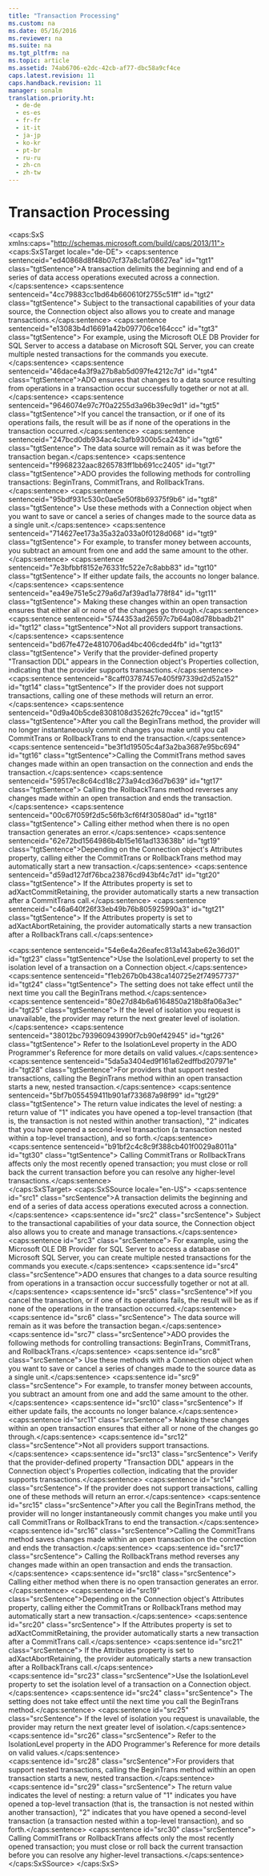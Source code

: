```yaml
---
title: "Transaction Processing"
ms.custom: na
ms.date: 05/16/2016
ms.reviewer: na
ms.suite: na
ms.tgt_pltfrm: na
ms.topic: article
ms.assetid: 74ab6706-e2dc-42cb-af77-dbc58a9cf4ce
caps.latest.revision: 11
caps.handback.revision: 11
manager: sonalm
translation.priority.ht: 
  - de-de
  - es-es
  - fr-fr
  - it-it
  - ja-jp
  - ko-kr
  - pt-br
  - ru-ru
  - zh-cn
  - zh-tw
---
```

# Transaction Processing
<?xml version="1.0" encoding="utf-8"?>
<caps:SxS xmlns:caps="http://schemas.microsoft.com/build/caps/2013/11">
  <caps:SxSTarget locale="de-DE">
    <developerConceptualDocument xsi:schemaLocation="http://ddue.schemas.microsoft.com/authoring/2003/5 http://dduestorage.blob.core.windows.net/ddueschema/developer.xsd" xmlns="http://ddue.schemas.microsoft.com/authoring/2003/5" xmlns:xlink="http://www.w3.org/1999/xlink" xmlns:xsi="http://www.w3.org/2001/XMLSchema-instance">
      <introduction>
        <para>
          <caps:sentence sentenceid="ed40868d8f48b07cf37a8c1af08627ea" id="tgt1" class="tgtSentence">A <legacyItalic>transaction </legacyItalic>delimits the beginning and end of a series of data access operations executed across a connection.</caps:sentence>
          <caps:sentence sentenceid="4cc79883cc1bd64b660610f2755c51ff" id="tgt2" class="tgtSentence"> Subject to the transactional capabilities of your data source, the <legacyBold>Connection</legacyBold> object also allows you to create and manage transactions.</caps:sentence>
          <caps:sentence sentenceid="e13083b4d16691a42b097706ce164ccc" id="tgt3" class="tgtSentence"> For example, using the Microsoft OLE DB Provider for SQL Server to access a database on Microsoft SQL Server, you can create multiple nested transactions for the commands you execute.</caps:sentence>
        </para>
        <para>
          <caps:sentence sentenceid="46dace4a3f9a27b8ab5d097fe4212c7d" id="tgt4" class="tgtSentence">ADO ensures that changes to a data source resulting from operations in a transaction occur successfully together or not at all.</caps:sentence>
        </para>
        <para>
          <caps:sentence sentenceid="9646074e97c7f0a2255d3a96b39ec9d1" id="tgt5" class="tgtSentence">If you cancel the transaction, or if one of its operations fails, the result will be as if none of the operations in the transaction occurred.</caps:sentence>
          <caps:sentence sentenceid="247bcd0db934ac4c3afb9300b5ca243b" id="tgt6" class="tgtSentence"> The data source will remain as it was before the transaction began.</caps:sentence>
        </para>
        <para>
          <caps:sentence sentenceid="f9968232aac8265783ff1bb691cc2405" id="tgt7" class="tgtSentence">ADO provides the following methods for controlling transactions: <legacyBold>BeginTrans</legacyBold>, <legacyBold>CommitTrans</legacyBold>, and <legacyBold>RollbackTrans</legacyBold>.</caps:sentence>
          <caps:sentence sentenceid="95bdf931c530c0ae5e50f8b69375f9b6" id="tgt8" class="tgtSentence"> Use these methods with a <legacyBold>Connection</legacyBold> object when you want to save or cancel a series of changes made to the source data as a single unit.</caps:sentence>
          <caps:sentence sentenceid="714627ee173a35a32a033a0f0128d068" id="tgt9" class="tgtSentence"> For example, to transfer money between accounts, you subtract an amount from one and add the same amount to the other.</caps:sentence>
          <caps:sentence sentenceid="7e3bfbbf8152e76331fc522e7c8abb83" id="tgt10" class="tgtSentence"> If either update fails, the accounts no longer balance.</caps:sentence>
          <caps:sentence sentenceid="ea49e751e5c279a6d7af39ad1a778f84" id="tgt11" class="tgtSentence"> Making these changes within an open transaction ensures that either all or none of the changes go through.</caps:sentence>
        </para>
        <alert class="note">
          <para>
            <caps:sentence sentenceid="5744353ad26597c7b64a08d78bbadb21" id="tgt12" class="tgtSentence">Not all providers support transactions.</caps:sentence>
            <caps:sentence sentenceid="bd67fe472e4810706ad4bc406cded4fb" id="tgt13" class="tgtSentence"> Verify that the provider-defined property "<legacyBold>Transaction DDL</legacyBold>" appears in the <legacyBold>Connection</legacyBold> object's <legacyLink xlink:href="1d539aa8-ce0d-4418-ab03-8d0a3c1e9d82">Properties</legacyLink> collection, indicating that the provider supports transactions.</caps:sentence>
            <caps:sentence sentenceid="8caff03787457e405f97339d2d52a152" id="tgt14" class="tgtSentence"> If the provider does not support transactions, calling one of these methods will return an error.</caps:sentence>
          </para>
        </alert>
        <para>
          <caps:sentence sentenceid="0d9a40b5cde8308108d35262fc79ccea" id="tgt15" class="tgtSentence">After you call the <legacyBold>BeginTrans</legacyBold> method, the provider will no longer instantaneously commit changes you make until you call <legacyBold>CommitTrans</legacyBold> or <legacyBold>RollbackTrans</legacyBold> to end the transaction.</caps:sentence>
        </para>
        <para>
          <caps:sentence sentenceid="be3f1d19505c4af3a2ba3687e95bc694" id="tgt16" class="tgtSentence">Calling the <legacyBold>CommitTrans</legacyBold> method saves changes made within an open transaction on the connection and ends the transaction.</caps:sentence>
          <caps:sentence sentenceid="59517ec8c64cd18c273a94cd36d7b639" id="tgt17" class="tgtSentence"> Calling the <legacyBold>RollbackTrans</legacyBold> method reverses any changes made within an open transaction and ends the transaction.</caps:sentence>
          <caps:sentence sentenceid="00c67f059f2d5c56fb3cf6f4f30580ad" id="tgt18" class="tgtSentence"> Calling either method when there is no open transaction generates an error.</caps:sentence>
        </para>
        <para>
          <caps:sentence sentenceid="62e72bd1564986b4b15e161ad133638b" id="tgt19" class="tgtSentence">Depending on the <legacyBold>Connection</legacyBold> object's <legacyLink xlink:href="acc15d40-68a6-4ba9-85bd-12d331aecaa6">Attributes</legacyLink> property, calling either the <legacyBold>CommitTrans</legacyBold> or <legacyBold>RollbackTrans</legacyBold> method may automatically start a new transaction.</caps:sentence>
          <caps:sentence sentenceid="d59ad127df76bca23876cd943bf4c7d1" id="tgt20" class="tgtSentence"> If the <legacyBold>Attributes</legacyBold> property is set to <legacyBold>adXactCommitRetaining</legacyBold>, the provider automatically starts a new transaction after a <legacyBold>CommitTrans</legacyBold> call.</caps:sentence>
          <caps:sentence sentenceid="c46a640f26f33eb49b76b805925990a3" id="tgt21" class="tgtSentence"> If the <legacyBold>Attributes</legacyBold> property is set to <legacyBold>adXactAbortRetaining</legacyBold>, the provider automatically starts a new transaction after a <legacyBold>RollbackTrans</legacyBold> call.</caps:sentence>
        </para>
      </introduction>
      <section>
        <title>
          <caps:sentence sentenceid="023c5839bc7a84967758ae4e736d5402" id="tgt22" class="tgtSentence">Transaction Isolation Level</caps:sentence>
        </title>
        <content>
          <para>
            <caps:sentence sentenceid="54e6e4a26eafec813a143abe62e36d01" id="tgt23" class="tgtSentence">Use the <legacyBold>IsolationLevel</legacyBold> property to set the isolation level of a transaction on a <legacyBold>Connection</legacyBold> object.</caps:sentence>
            <caps:sentence sentenceid="f1eb267b0b438ca140725e2f74957737" id="tgt24" class="tgtSentence"> The setting does not take effect until the next time you call the <legacyLink xlink:href="d4683472-4120-4236-8640-fa9ae289e23e">BeginTrans</legacyLink> method.</caps:sentence>
            <caps:sentence sentenceid="80e27d84b6a6164850a218b8fa06a3ec" id="tgt25" class="tgtSentence"> If the level of isolation you request is unavailable, the provider may return the next greater level of isolation.</caps:sentence>
            <caps:sentence sentenceid="38012bc793960943990f7cb90ef42945" id="tgt26" class="tgtSentence"> Refer to the <legacyBold>IsolationLevel</legacyBold> property in the ADO Programmer's Reference for more details on valid values.</caps:sentence>
          </para>
        </content>
      </section>
      <section>
        <title>
          <caps:sentence sentenceid="927bf11aa5a703b7c83de7f9833983b3" id="tgt27" class="tgtSentence">Nested Transactions</caps:sentence>
        </title>
        <content>
          <para>
            <caps:sentence sentenceid="5da5a3404ed9f161a62edffbd207971e" id="tgt28" class="tgtSentence">For providers that support nested transactions, calling the <legacyBold>BeginTrans</legacyBold> method within an open transaction starts a new, nested transaction.</caps:sentence>
            <caps:sentence sentenceid="5bf7b055459411b901af733687a98f99" id="tgt29" class="tgtSentence"> The return value indicates the level of nesting: a return value of "1" indicates you have opened a top-level transaction (that is, the transaction is not nested within another transaction), "2" indicates that you have opened a second-level transaction (a transaction nested within a top-level transaction), and so forth.</caps:sentence>
            <caps:sentence sentenceid="b91bf2c4c8c9f388cb401f0029a8011a" id="tgt30" class="tgtSentence"> Calling <legacyBold>CommitTrans</legacyBold> or <legacyBold>RollbackTrans</legacyBold> affects only the most recently opened transaction; you must close or roll back the current transaction before you can resolve any higher-level transactions.</caps:sentence>
          </para>
        </content>
      </section>
      <relatedTopics></relatedTopics>
    </developerConceptualDocument>
  </caps:SxSTarget>
  <caps:SxSSource locale="en-US">
    <developerConceptualDocument xsi:schemaLocation="http://ddue.schemas.microsoft.com/authoring/2003/5 http://dduestorage.blob.core.windows.net/ddueschema/developer.xsd" xmlns="http://ddue.schemas.microsoft.com/authoring/2003/5" xmlns:xlink="http://www.w3.org/1999/xlink" xmlns:xsi="http://www.w3.org/2001/XMLSchema-instance">
      <introduction>
        <para>
          <caps:sentence id="src1" class="srcSentence">A <legacyItalic>transaction </legacyItalic>delimits the beginning and end of a series of data access operations executed across a connection.</caps:sentence>
          <caps:sentence id="src2" class="srcSentence"> Subject to the transactional capabilities of your data source, the <legacyBold>Connection</legacyBold> object also allows you to create and manage transactions.</caps:sentence>
          <caps:sentence id="src3" class="srcSentence"> For example, using the Microsoft OLE DB Provider for SQL Server to access a database on Microsoft SQL Server, you can create multiple nested transactions for the commands you execute.</caps:sentence>
        </para>
        <para>
          <caps:sentence id="src4" class="srcSentence">ADO ensures that changes to a data source resulting from operations in a transaction occur successfully together or not at all.</caps:sentence>
        </para>
        <para>
          <caps:sentence id="src5" class="srcSentence">If you cancel the transaction, or if one of its operations fails, the result will be as if none of the operations in the transaction occurred.</caps:sentence>
          <caps:sentence id="src6" class="srcSentence"> The data source will remain as it was before the transaction began.</caps:sentence>
        </para>
        <para>
          <caps:sentence id="src7" class="srcSentence">ADO provides the following methods for controlling transactions: <legacyBold>BeginTrans</legacyBold>, <legacyBold>CommitTrans</legacyBold>, and <legacyBold>RollbackTrans</legacyBold>.</caps:sentence>
          <caps:sentence id="src8" class="srcSentence"> Use these methods with a <legacyBold>Connection</legacyBold> object when you want to save or cancel a series of changes made to the source data as a single unit.</caps:sentence>
          <caps:sentence id="src9" class="srcSentence"> For example, to transfer money between accounts, you subtract an amount from one and add the same amount to the other.</caps:sentence>
          <caps:sentence id="src10" class="srcSentence"> If either update fails, the accounts no longer balance.</caps:sentence>
          <caps:sentence id="src11" class="srcSentence"> Making these changes within an open transaction ensures that either all or none of the changes go through.</caps:sentence>
        </para>
        <alert class="note">
          <para>
            <caps:sentence id="src12" class="srcSentence">Not all providers support transactions.</caps:sentence>
            <caps:sentence id="src13" class="srcSentence"> Verify that the provider-defined property "<legacyBold>Transaction DDL</legacyBold>" appears in the <legacyBold>Connection</legacyBold> object's <legacyLink xlink:href="1d539aa8-ce0d-4418-ab03-8d0a3c1e9d82">Properties</legacyLink> collection, indicating that the provider supports transactions.</caps:sentence>
            <caps:sentence id="src14" class="srcSentence"> If the provider does not support transactions, calling one of these methods will return an error.</caps:sentence>
          </para>
        </alert>
        <para>
          <caps:sentence id="src15" class="srcSentence">After you call the <legacyBold>BeginTrans</legacyBold> method, the provider will no longer instantaneously commit changes you make until you call <legacyBold>CommitTrans</legacyBold> or <legacyBold>RollbackTrans</legacyBold> to end the transaction.</caps:sentence>
        </para>
        <para>
          <caps:sentence id="src16" class="srcSentence">Calling the <legacyBold>CommitTrans</legacyBold> method saves changes made within an open transaction on the connection and ends the transaction.</caps:sentence>
          <caps:sentence id="src17" class="srcSentence"> Calling the <legacyBold>RollbackTrans</legacyBold> method reverses any changes made within an open transaction and ends the transaction.</caps:sentence>
          <caps:sentence id="src18" class="srcSentence"> Calling either method when there is no open transaction generates an error.</caps:sentence>
        </para>
        <para>
          <caps:sentence id="src19" class="srcSentence">Depending on the <legacyBold>Connection</legacyBold> object's <legacyLink xlink:href="acc15d40-68a6-4ba9-85bd-12d331aecaa6">Attributes</legacyLink> property, calling either the <legacyBold>CommitTrans</legacyBold> or <legacyBold>RollbackTrans</legacyBold> method may automatically start a new transaction.</caps:sentence>
          <caps:sentence id="src20" class="srcSentence"> If the <legacyBold>Attributes</legacyBold> property is set to <legacyBold>adXactCommitRetaining</legacyBold>, the provider automatically starts a new transaction after a <legacyBold>CommitTrans</legacyBold> call.</caps:sentence>
          <caps:sentence id="src21" class="srcSentence"> If the <legacyBold>Attributes</legacyBold> property is set to <legacyBold>adXactAbortRetaining</legacyBold>, the provider automatically starts a new transaction after a <legacyBold>RollbackTrans</legacyBold> call.</caps:sentence>
        </para>
      </introduction>
      <section>
        <title>
          <caps:sentence id="src22" class="srcSentence">Transaction Isolation Level</caps:sentence>
        </title>
        <content>
          <para>
            <caps:sentence id="src23" class="srcSentence">Use the <legacyBold>IsolationLevel</legacyBold> property to set the isolation level of a transaction on a <legacyBold>Connection</legacyBold> object.</caps:sentence>
            <caps:sentence id="src24" class="srcSentence"> The setting does not take effect until the next time you call the <legacyLink xlink:href="d4683472-4120-4236-8640-fa9ae289e23e">BeginTrans</legacyLink> method.</caps:sentence>
            <caps:sentence id="src25" class="srcSentence"> If the level of isolation you request is unavailable, the provider may return the next greater level of isolation.</caps:sentence>
            <caps:sentence id="src26" class="srcSentence"> Refer to the <legacyBold>IsolationLevel</legacyBold> property in the ADO Programmer's Reference for more details on valid values.</caps:sentence>
          </para>
        </content>
      </section>
      <section>
        <title>
          <caps:sentence id="src27" class="srcSentence">Nested Transactions</caps:sentence>
        </title>
        <content>
          <para>
            <caps:sentence id="src28" class="srcSentence">For providers that support nested transactions, calling the <legacyBold>BeginTrans</legacyBold> method within an open transaction starts a new, nested transaction.</caps:sentence>
            <caps:sentence id="src29" class="srcSentence"> The return value indicates the level of nesting: a return value of "1" indicates you have opened a top-level transaction (that is, the transaction is not nested within another transaction), "2" indicates that you have opened a second-level transaction (a transaction nested within a top-level transaction), and so forth.</caps:sentence>
            <caps:sentence id="src30" class="srcSentence"> Calling <legacyBold>CommitTrans</legacyBold> or <legacyBold>RollbackTrans</legacyBold> affects only the most recently opened transaction; you must close or roll back the current transaction before you can resolve any higher-level transactions.</caps:sentence>
          </para>
        </content>
      </section>
      <relatedTopics></relatedTopics>
    </developerConceptualDocument>
  </caps:SxSSource>
</caps:SxS>